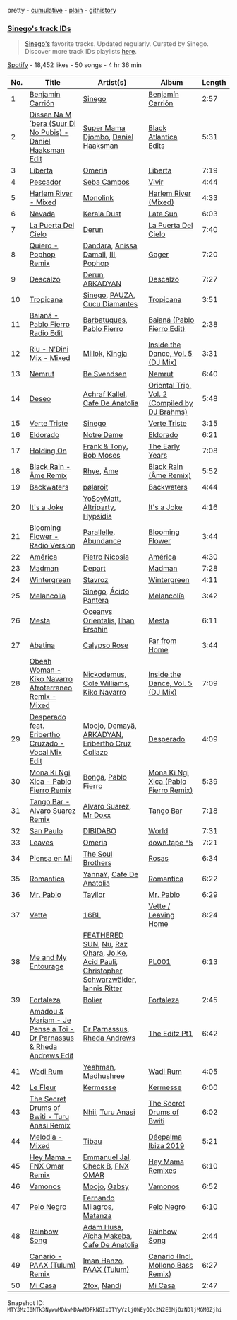 pretty - [cumulative](/playlists/cumulative/37i9dQZF1DXcakKtomq71w.md) - [plain](/playlists/plain/37i9dQZF1DXcakKtomq71w) - [githistory](https://github.githistory.xyz/mackorone/spotify-playlist-archive/blob/main/playlists/plain/37i9dQZF1DXcakKtomq71w)

### [Sinego's track IDs](https://open.spotify.com/playlist/37i9dQZF1DXcakKtomq71w)

> <a href="spotify:artist:3UlAQex8nw3vquHcmY8fpb">Sinego's</a> favorite tracks\. Updated regularly\. Curated by Sinego\. Discover more track IDs playlists <a href="spotify:genre:track\_id">here</a>.

[Spotify](https://open.spotify.com/user/spotify) - 18,452 likes - 50 songs - 4 hr 36 min

| No. | Title | Artist(s) | Album | Length |
|---|---|---|---|---|
| 1 | [Benjamín Carrión](https://open.spotify.com/track/2wJvLzX1W7VQSx0wuTgxCp) | [Sinego](https://open.spotify.com/artist/3UlAQex8nw3vquHcmY8fpb) | [Benjamín Carrión](https://open.spotify.com/album/0UacT2HwlzcN9bnbtqI98k) | 2:57 |
| 2 | [Dissan Na M´bera \(Suur Di No Pubis\) \- Daniel Haaksman Edit](https://open.spotify.com/track/54ac3NA7Eu6q4FHHBR2CDj) | [Super Mama Djombo](https://open.spotify.com/artist/38WRvRXIOeefhY4vRxEGrr), [Daniel Haaksman](https://open.spotify.com/artist/7w5ZA1uFcsyDEi2ndiPL8r) | [Black Atlantica Edits](https://open.spotify.com/album/5WzMje7ZrzrUDCiAHoXJmZ) | 5:31 |
| 3 | [Liberta](https://open.spotify.com/track/2Y25L6nAuzZrLrt3w9J9iE) | [Omeria](https://open.spotify.com/artist/0Gn7ZHvOfbvZBxPoknZeYl) | [Liberta](https://open.spotify.com/album/7xARBSx8pcM9W1MFIw7jcd) | 7:19 |
| 4 | [Pescador](https://open.spotify.com/track/6m7LL0w5BNIDtZBCxeVvX3) | [Seba Campos](https://open.spotify.com/artist/2ZX84ERPhemyyVHqUSK7bF) | [Vivir](https://open.spotify.com/album/7x9knGXeetiW9caJAHzRwv) | 4:44 |
| 5 | [Harlem River \- Mixed](https://open.spotify.com/track/6Xtaz2hRCZXafc2Cit4IzK) | [Monolink](https://open.spotify.com/artist/2I4hRNCYkPKJQlkoEZKjYx) | [Harlem River \(Mixed\)](https://open.spotify.com/album/5HLgmo5x4OZTQEMLnUnhEh) | 4:33 |
| 6 | [Nevada](https://open.spotify.com/track/4eP7VbswtkGd5Hlyj4E7Qx) | [Kerala Dust](https://open.spotify.com/artist/6lK8O3kyFThiTmgowQZGOH) | [Late Sun](https://open.spotify.com/album/4HZ1rAyZ7KwvfnsVq5hNKD) | 6:03 |
| 7 | [La Puerta Del Cielo](https://open.spotify.com/track/1nWE7s45215NkostFLfM2w) | [Derun](https://open.spotify.com/artist/7DaUdudIwcfgSzFJX1VEVo) | [La Puerta Del Cielo](https://open.spotify.com/album/0wOkepU3RvpAH2984IfPzL) | 7:40 |
| 8 | [Quiero \- Pophop Remix](https://open.spotify.com/track/1W4nmkKNjkUYSiIg4eaU4d) | [Dandara](https://open.spotify.com/artist/6h2EcimpzT4Ft2t2vfjEt4), [Anissa Damali](https://open.spotify.com/artist/2f2hnF8xUwrKCFODnhCfns), [III](https://open.spotify.com/artist/1PIdgDl8Y7v2CilSXqSqs2), [Pophop](https://open.spotify.com/artist/2Bh28eureP5DVWr74xaKSB) | [Gager](https://open.spotify.com/album/1J3MEi4KLC9UB227dO3l1y) | 7:20 |
| 9 | [Descalzo](https://open.spotify.com/track/2jcW2YUOaih8Gywf4hgL4b) | [Derun](https://open.spotify.com/artist/7DaUdudIwcfgSzFJX1VEVo), [ARKADYAN](https://open.spotify.com/artist/2ELBfW9Bn2xBAIvWeXeCgI) | [Descalzo](https://open.spotify.com/album/0i1fEBRGPphcPQTCzD3EHb) | 7:27 |
| 10 | [Tropicana](https://open.spotify.com/track/157jn2YkxNcPZcG2dZZJz8) | [Sinego](https://open.spotify.com/artist/3UlAQex8nw3vquHcmY8fpb), [PAUZA](https://open.spotify.com/artist/2GZ0VsYD0N5Gb3EOIELa1N), [Cucu Diamantes](https://open.spotify.com/artist/22GbdVx7qK79foK0sRWxTz) | [Tropicana](https://open.spotify.com/album/3AJMgWuKwAUHvG0eJpaWDC) | 3:51 |
| 11 | [Baianá \- Pablo Fierro Radio Edit](https://open.spotify.com/track/0ehmor7tXN9ngqn1rbFIFy) | [Barbatuques](https://open.spotify.com/artist/5xnMjuPp1eDXa8du0SKIHD), [Pablo Fierro](https://open.spotify.com/artist/5N7gp2n04e1TJ6MaKyvrbI) | [Baianá \(Pablo Fierro Edit\)](https://open.spotify.com/album/0M7U956nnVrNu8u1meGmi1) | 2:38 |
| 12 | [Riu \- N'Dini Mix \- Mixed](https://open.spotify.com/track/4QC1hsySlFKAApSwVmsXIF) | [Millok](https://open.spotify.com/artist/3vlPIgO2pY4Xr0NT9JViF6), [Kingja](https://open.spotify.com/artist/3D28WlYwddq9DmCxVJ3QZ0) | [Inside the Dance, Vol\. 5 \(DJ Mix\)](https://open.spotify.com/album/1IZKFtAeDnMzVLxcCvfFJs) | 3:31 |
| 13 | [Nemrut](https://open.spotify.com/track/29A54bY2rjNImKOxt7oKhs) | [Be Svendsen](https://open.spotify.com/artist/4BaLB5aiExO29BEGVUisru) | [Nemrut](https://open.spotify.com/album/5ePCBpdTzxDvsD0Yv7zqwJ) | 6:40 |
| 14 | [Deseo](https://open.spotify.com/track/6rFOtSw9gnD2j6aqBXLYJO) | [Achraf Kallel](https://open.spotify.com/artist/44gkRmKvHDRE3GI6GEj66B), [Cafe De Anatolia](https://open.spotify.com/artist/2sSSGlRMfz4ZEcw4rw0m0v) | [Oriental Trip, Vol\. 2 \(Compiled by DJ Brahms\)](https://open.spotify.com/album/49LiarfWV5edUO3ZVy4vNm) | 5:48 |
| 15 | [Verte Triste](https://open.spotify.com/track/4PvM85aE1kiun9jG4m1apO) | [Sinego](https://open.spotify.com/artist/3UlAQex8nw3vquHcmY8fpb) | [Verte Triste](https://open.spotify.com/album/6gr5koVviqQjMMDehw6XDi) | 3:15 |
| 16 | [Eldorado](https://open.spotify.com/track/50juFT8u0XDZQ5HO5khhlC) | [Notre Dame](https://open.spotify.com/artist/6Q1Ps2F5LkdxLAM6S7KPpt) | [Eldorado](https://open.spotify.com/album/3yp6o87R2Du2CC75dw2cqc) | 6:21 |
| 17 | [Holding On](https://open.spotify.com/track/0CXWOXXMMwBjiAQYZlJSQO) | [Frank & Tony](https://open.spotify.com/artist/45inHjnamn5uQuuRXOnnmN), [Bob Moses](https://open.spotify.com/artist/6LHsnRBUYhFyt01PdKXAF5) | [The Early Years](https://open.spotify.com/album/3iDqTksxFpWpZiL7PeymTy) | 7:08 |
| 18 | [Black Rain \- Âme Remix](https://open.spotify.com/track/2xuCVDKo47AYxxjJtiTVCh) | [Rhye](https://open.spotify.com/artist/2AcUPzkVWo81vumdzeLLRN), [Âme](https://open.spotify.com/artist/5muFO8VqYRCRW13EkvX564) | [Black Rain \(Âme Remix\)](https://open.spotify.com/album/3NkwIxvLuql04EXtIa9TfF) | 5:52 |
| 19 | [Backwaters](https://open.spotify.com/track/6IL8bohmnS4HW9NRzX9MxR) | [pølaroit](https://open.spotify.com/artist/3B1BQHf6ExWixwqy9zRDZm) | [Backwaters](https://open.spotify.com/album/6zQmphNJ70NNFtQ1DHVY76) | 4:44 |
| 20 | [It's a Joke](https://open.spotify.com/track/20nb4i2WWyPDXhiQTZqlrV) | [YoSoyMatt](https://open.spotify.com/artist/0NYE6CFlP7ElQR6r395gbV), [Altriparty](https://open.spotify.com/artist/1xAYeH3iONpgJQy6wyrPkA), [Hypsidia](https://open.spotify.com/artist/7yGLwWPe7sZPZwKMUVadkJ) | [It's a Joke](https://open.spotify.com/album/1iMYQwnbZ9ruhWRwbzrL04) | 4:16 |
| 21 | [Blooming Flower \- Radio Version](https://open.spotify.com/track/0uRJIDGu0ivVVJqo4ocnRV) | [Parallelle](https://open.spotify.com/artist/4j2NOrZwtpyVrtrCXsKsag), [Abundance](https://open.spotify.com/artist/2MKLLVjzKTYmAUBET3TNhB) | [Blooming Flower](https://open.spotify.com/album/66VKKTA3Agn5qDlYsH7foU) | 3:44 |
| 22 | [América](https://open.spotify.com/track/2Mm7MLp976hA04NQi2dBF8) | [Pietro Nicosia](https://open.spotify.com/artist/5ksf5Zro72jXPwmV8gnFGG) | [América](https://open.spotify.com/album/0EcZMXi07XsJDJEcDs8Cro) | 4:30 |
| 23 | [Madman](https://open.spotify.com/track/4LXl83AHAkdMVLWoFfKF31) | [Depart](https://open.spotify.com/artist/5Mqcuj649T5GFhMGlaNGHy) | [Madman](https://open.spotify.com/album/4WFXuTDpA77bBtWuv4t74a) | 7:28 |
| 24 | [Wintergreen](https://open.spotify.com/track/335GzS0E9yNFjLgXTqJSU7) | [Stavroz](https://open.spotify.com/artist/7su1fG75ZwXHA6ei9Zcy7T) | [Wintergreen](https://open.spotify.com/album/4EpZZNla3iXd88NkFlrKq3) | 4:11 |
| 25 | [Melancolía](https://open.spotify.com/track/13toPIz9TQco3lZSdnj3oH) | [Sinego](https://open.spotify.com/artist/3UlAQex8nw3vquHcmY8fpb), [Ácido Pantera](https://open.spotify.com/artist/1K3pfb1RjXkPG9mFRgqZxW) | [Melancolía](https://open.spotify.com/album/24guuOvrp5IVK4pB5gn3B9) | 3:42 |
| 26 | [Mesta](https://open.spotify.com/track/3HIyzleWbghroY372GMajL) | [Oceanvs Orientalis](https://open.spotify.com/artist/3gNEIgLeknpwkNViU8WAhg), [Ilhan Ersahin](https://open.spotify.com/artist/5aweKNLI0ZyI48q5TmoCxT) | [Mesta](https://open.spotify.com/album/2uDlUnjYwrxwSmeftzqo8G) | 6:11 |
| 27 | [Abatina](https://open.spotify.com/track/2bPdJqmpRMqKMNgYHC9JEl) | [Calypso Rose](https://open.spotify.com/artist/56QlZ0AFfkaaHyANLVkg5h) | [Far from Home](https://open.spotify.com/album/6iBR8xZKexEqguM3fb1FLW) | 3:44 |
| 28 | [Obeah Woman \- Kiko Navarro Afroterraneo Remix \- Mixed](https://open.spotify.com/track/1N3Cq9L0bHZJelNomnTHuQ) | [Nickodemus](https://open.spotify.com/artist/4VNKVCluxMcjqwYJm3yuQ3), [Cole Williams](https://open.spotify.com/artist/2On6CjmnQ2TLqW6qu8y1o3), [Kiko Navarro](https://open.spotify.com/artist/1NZAlPHtdhiK1HzHrQClTj) | [Inside the Dance, Vol\. 5 \(DJ Mix\)](https://open.spotify.com/album/1IZKFtAeDnMzVLxcCvfFJs) | 7:09 |
| 29 | [Desperado feat\. Eribertho Cruzado \- Vocal Mix Edit](https://open.spotify.com/track/1ONpmEh3VaKWdVhJ0YA1kP) | [Moojo](https://open.spotify.com/artist/4bU2sBWgXJtViut3q68o5m), [Demayä](https://open.spotify.com/artist/0N2lDV24IPsStAeDuvzgC9), [ARKADYAN](https://open.spotify.com/artist/2ELBfW9Bn2xBAIvWeXeCgI), [Eribertho Cruz Collazo](https://open.spotify.com/artist/4nbtsWrvdzBCwNqsjfRVHy) | [Desperado](https://open.spotify.com/album/1D24WkLNkBUzFWHLXBBIab) | 4:09 |
| 30 | [Mona Ki Ngi Xica \- Pablo Fierro Remix](https://open.spotify.com/track/0eqFasz9SX1iE9IgyYONhc) | [Bonga](https://open.spotify.com/artist/0I6bdBR4Q7uoc3HI1OgI8C), [Pablo Fierro](https://open.spotify.com/artist/5N7gp2n04e1TJ6MaKyvrbI) | [Mona Ki Ngi Xica \(Pablo Fierro Remix\)](https://open.spotify.com/album/56t4B7G8h7i0hJESuWc538) | 5:39 |
| 31 | [Tango Bar \- Alvaro Suarez Remix](https://open.spotify.com/track/5t93cE5V3JELqsgXeBVoKG) | [Alvaro Suarez](https://open.spotify.com/artist/6zfwxQQjoCU9uSsrwckyZv), [Mr Doxx](https://open.spotify.com/artist/5Hi7p9BIFa2GlpcGL5tfaB) | [Tango Bar](https://open.spotify.com/album/4twfkJpB5oUWVBix59JVu7) | 7:18 |
| 32 | [San Paulo](https://open.spotify.com/track/4OV4S1SFMsWMoyVOWaHO73) | [DIBIDABO](https://open.spotify.com/artist/3tNW4uCLfRWi6RrqpUbNi0) | [World](https://open.spotify.com/album/0Vne1JxYj5D8OSoE3egmYr) | 7:31 |
| 33 | [Leaves](https://open.spotify.com/track/64142p6mi0VDfIi6S9SwiN) | [Omeria](https://open.spotify.com/artist/0Gn7ZHvOfbvZBxPoknZeYl) | [down.tape °5](https://open.spotify.com/album/0hwHkwnDPtWpuhRgx2EvUL) | 7:21 |
| 34 | [Piensa en Mi](https://open.spotify.com/track/09M05soWTMyGRyHB6rYJfl) | [The Soul Brothers](https://open.spotify.com/artist/4qyyx2In3fnMlPjQBfppNn) | [Rosas](https://open.spotify.com/album/5j6KzNGUdrMcbW6EQxZ6fV) | 6:34 |
| 35 | [Romantica](https://open.spotify.com/track/62ufShoZW2aqSFgYiZOZ23) | [YannaY](https://open.spotify.com/artist/2p918NhAiz1FCmYrAaJSYu), [Cafe De Anatolia](https://open.spotify.com/artist/2sSSGlRMfz4ZEcw4rw0m0v) | [Romantica](https://open.spotify.com/album/7Jjlbf3GXoFDMt1vP5P5Ac) | 6:22 |
| 36 | [Mr\. Pablo](https://open.spotify.com/track/0QAmHEbmpblGCtce3GZ66j) | [Tayllor](https://open.spotify.com/artist/0Z4yZfeuvWVBh1U6vNeYbD) | [Mr\. Pablo](https://open.spotify.com/album/6lFEK4ljvF4ipdu27vNix9) | 6:29 |
| 37 | [Vette](https://open.spotify.com/track/39Oui3EXtdMLKQqQIFjRpa) | [16BL](https://open.spotify.com/artist/0u2qG4roqULELVVO9fMgSG) | [Vette / Leaving Home](https://open.spotify.com/album/4rDSAYMAsLVz7sJqxBCF1b) | 8:24 |
| 38 | [Me and My Entourage](https://open.spotify.com/track/5KXx0rWkNUyjUTTqZGa6pp) | [FEATHERED SUN](https://open.spotify.com/artist/7bfe7ceWNJ3OjzmnzcMpdu), [Nu](https://open.spotify.com/artist/5tY2sa8I11tpMuhU9onQ6e), [Raz Ohara](https://open.spotify.com/artist/2FMUJIX6cW1Pby7my21xBO), [Jo.Ke](https://open.spotify.com/artist/0RKP3F2s1SHvGpckHuW4S7), [Acid Pauli](https://open.spotify.com/artist/3LHqODf1hGAgZ5LTw1Gf4C), [Christopher Schwarzwälder](https://open.spotify.com/artist/11i3tISGuOUmWFuXTRNrtD), [Iannis Ritter](https://open.spotify.com/artist/3YSqC7Rx008f2aM1KPfw00) | [PL001](https://open.spotify.com/album/1WHyD9NcXf8pqHGJdC3uFD) | 6:13 |
| 39 | [Fortaleza](https://open.spotify.com/track/4GJJYTJyjyzPDeKtUhibsH) | [Bolier](https://open.spotify.com/artist/65NscqgsoMPqBtoLbkP3jD) | [Fortaleza](https://open.spotify.com/album/3hsslyZlOJ4OdxvOhn4UMd) | 2:45 |
| 40 | [Amadou & Mariam \- Je Pense a Toi \- Dr Parnassus & Rheda Andrews Edit](https://open.spotify.com/track/74k14Vn2F3LiV1s9F0G1D2) | [Dr Parnassus](https://open.spotify.com/artist/5XEyV45wxK8tHOXIhJMOtk), [Rheda Andrews](https://open.spotify.com/artist/0lmhJbIW1A198gJn8RMBTT) | [The Editz Pt1](https://open.spotify.com/album/0y19ZERTX8lzrBgWbMHLK7) | 6:42 |
| 41 | [Wadi Rum](https://open.spotify.com/track/3LWCXyDjH8LX0LjELyHyQA) | [Yeahman](https://open.spotify.com/artist/2IB9PgY9PMJklQlRQHDntA), [Madhushree](https://open.spotify.com/artist/1EKK9k0IAwV1oeJfZITSYo) | [Wadi Rum](https://open.spotify.com/album/3kMCUKrbUE4xpxo9XihlpJ) | 4:05 |
| 42 | [Le Fleur](https://open.spotify.com/track/3a0bjBQ1AovuBcalR4GhYY) | [Kermesse](https://open.spotify.com/artist/6DPQIFnbvlnYf0QozkfiPw) | [Kermesse](https://open.spotify.com/album/2hPiyh9HOXEEr93AoO9kub) | 6:00 |
| 43 | [The Secret Drums of Bwiti \- Turu Anasi Remix](https://open.spotify.com/track/0ROrutIzpWjX7P6IcJPQGQ) | [Nhii](https://open.spotify.com/artist/6doAywRfMwvRw4N6e3LR7X), [Turu Anasi](https://open.spotify.com/artist/1HKyZXQv90cYQtoZQDya0d) | [The Secret Drums of Bwiti](https://open.spotify.com/album/2dBT0nweCBYuKqQRu02hhc) | 6:02 |
| 44 | [Melodia \- Mixed](https://open.spotify.com/track/4RIEP2xEaDtMiSXaNNQdSE) | [Tibau](https://open.spotify.com/artist/6wEK8OOJNasXPpp5fXn29b) | [Déepalma Ibiza 2019](https://open.spotify.com/album/2JRnX0AXrw4O2fB45K27KG) | 5:21 |
| 45 | [Hey Mama \- FNX Omar Remix](https://open.spotify.com/track/2WNclxC7xlgeSTuAzkqnkP) | [Emmanuel Jal](https://open.spotify.com/artist/2yWskGGwMOlBGeIAVgfsgm), [Check B](https://open.spotify.com/artist/0BeTRkc0TGmIpxz93vrJak), [FNX OMAR](https://open.spotify.com/artist/3dcqf190oFqc5FQNI05mVW) | [Hey Mama Remixes](https://open.spotify.com/album/6Xk6fRqgbcRPDcKvnDqX2d) | 6:10 |
| 46 | [Vamonos](https://open.spotify.com/track/3sVp4qJWZ9S24KPDvEE1E7) | [Moojo](https://open.spotify.com/artist/4bU2sBWgXJtViut3q68o5m), [Gabsy](https://open.spotify.com/artist/6FyP2gFlBlrXKhcLGFmwhc) | [Vamonos](https://open.spotify.com/album/6fqjsvw7ENyWIjpwYnPLnW) | 6:52 |
| 47 | [Pelo Negro](https://open.spotify.com/track/63lE9CBiNmJIdgkH2vPpVm) | [Fernando Milagros](https://open.spotify.com/artist/73swvRHLV2DJfD57xx5CBN), [Matanza](https://open.spotify.com/artist/4nZIpprPGQmOEECVZ8VDIT) | [Pelo Negro](https://open.spotify.com/album/1aHrWZbOa31S3rBUA51muK) | 6:10 |
| 48 | [Rainbow Song](https://open.spotify.com/track/18W2R1MhCsLr4KMYWqvizm) | [Adam Husa](https://open.spotify.com/artist/0fLNKqkCYBUhjSHX3yVZ3i), [Aïcha Makeba](https://open.spotify.com/artist/13OptmVfLkaVk0CU9pxLHM), [Cafe De Anatolia](https://open.spotify.com/artist/2sSSGlRMfz4ZEcw4rw0m0v) | [Rainbow Song](https://open.spotify.com/album/61I7i7QceN4tT6SKIPzjYX) | 2:44 |
| 49 | [Canario \- PAAX \(Tulum\) Remix](https://open.spotify.com/track/6Ragp4iHxvYs6RvqCusJr0) | [Iman Hanzo](https://open.spotify.com/artist/5ayIaDgQlMl8YcCdY70zRr), [PAAX \(Tulum\)](https://open.spotify.com/artist/44f1ZKVW8Zh13oCOGGTiFd) | [Canario \(Incl\. Mollono.Bass Remix\)](https://open.spotify.com/album/0Q2MQry6VfhtmNBKoyYvYv) | 6:27 |
| 50 | [Mi Casa](https://open.spotify.com/track/1TVeCLmOhfvBm68Okc6xmo) | [2fox](https://open.spotify.com/artist/4E9diB5Z272adMK6Hnn5c0), [Nandi](https://open.spotify.com/artist/2gGDpCPFlzPUCUyrF8jXMH) | [Mi Casa](https://open.spotify.com/album/1CLz2LKEShUpzhylJcaEHt) | 2:47 |

Snapshot ID: `MTY3MzI0NTk3NywwMDAwMDAwMDFkNGIxOTYyYzljOWEyODc2N2E0MjQzNDljMGM0Zjhi`
